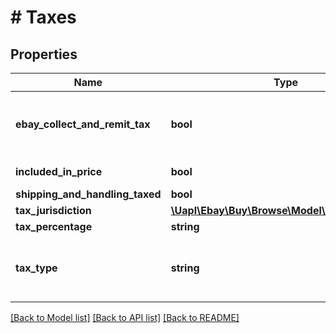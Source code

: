 # # Taxes

## Properties

Name | Type | Description | Notes
------------ | ------------- | ------------- | -------------
**ebay_collect_and_remit_tax** | **bool** | This field is only returned if true, and indicates that eBay will collect tax (sales tax, Goods and Services tax, or VAT) for at least one line item in the order, and remit the tax to the taxing authority of the buyer&#39;s residence. | [optional]
**included_in_price** | **bool** | This indicates if tax was applied for the cost of the item. | [optional]
**shipping_and_handling_taxed** | **bool** | This indicates if tax is applied for the shipping cost. | [optional]
**tax_jurisdiction** | [**\Uapl\Ebay\Buy\Browse\Model\TaxJurisdiction**](TaxJurisdiction.md) |  | [optional]
**tax_percentage** | **string** | The percentage of tax. | [optional]
**tax_type** | **string** | This field indicates the type of tax that may be collected for the item. For implementation help, refer to &lt;a href&#x3D;&#39;https://developer.ebay.com/api-docs/buy/browse/types/gct:TaxType&#39;&gt;eBay API documentation&lt;/a&gt; | [optional]

[[Back to Model list]](../../README.md#models) [[Back to API list]](../../README.md#endpoints) [[Back to README]](../../README.md)
